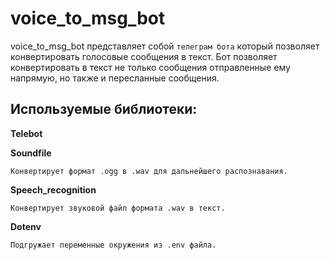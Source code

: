 # voice_to_msg_bot

voice_to_msg_bot представляет собой `телеграм бота` который позволяет конвертировать голосовые сообщения в текст.
Бот позволяет конвертировать в текст не только сообщения отправленные ему напрямую, но также и пересланные сообщения.

## Используемые библиотеки:

**Telebot**

**Soundfile**
```
Конвертирует формат .ogg в .wav для дальнейшего распознавания.
```

**Speech_recognition**
```
Конвертирует звуковой файл формата .wav в текст.
```

**Dotenv**
```
Подгружает переменные окружения из .env файла.
```